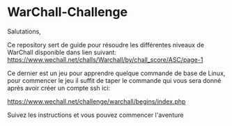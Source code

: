 # WarChall-Challenge

Salutations,

Ce repository sert de guide pour résoudre les différentes niveaux de WarChall disponible dans lien suivant: 
https://www.wechall.net/challs/Warchall/by/chall_score/ASC/page-1

Ce dernier est un jeu pour apprendre quelque commande de base de Linux, pour commencer le jeu il suffit de taper le commande qui vous sera donné après avoir créer un compte ssh ici:

https://www.wechall.net/challenge/warchall/begins/index.php

Suivez les instructions et vous pouvez commencer l'aventure
